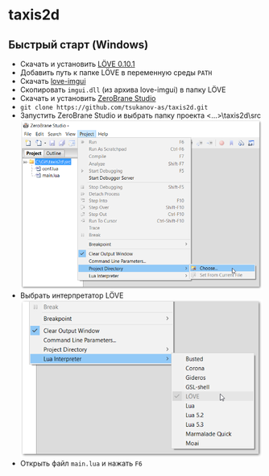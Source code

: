 # taxis2d

## Быстрый старт (Windows)
* Скачать и установить [LÖVE 0.10.1](https://bitbucket.org/rude/love/downloads/)
* Добавить путь к папке LÖVE в переменную среды `PATH`
* Скачать [love-imgui](https://github.com/slages/love-imgui/releases)
* Скопировать `imgui.dll` (из архива love-imgui) в папку LÖVE
* Скачать и установить [ZeroBrane Studio](https://studio.zerobrane.com/download?not-this-time)
* `git clone https://github.com/tsukanov-as/taxis2d.git`
* Запустить ZeroBrane Studio и выбрать папку проекта <...>\taxis2d\src
![Папка проекта](img/project.png)
* Выбрать интерпретатор LÖVE  
![Интерпретатор](img/interpreter.png)
* Открыть файл `main.lua` и нажать `F6`